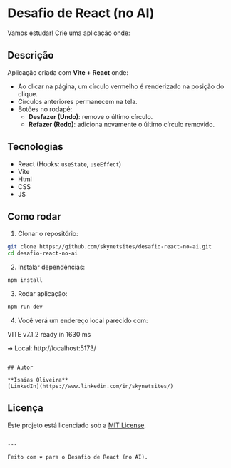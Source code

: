 # Desafio de React (no AI)

Vamos estudar! 
Crie uma aplicação onde: 

## Descrição

Aplicação criada com **Vite + React** onde:  
- Ao clicar na página, um círculo vermelho é renderizado na posição do clique.  
- Círculos anteriores permanecem na tela.  
- Botões no rodapé:  
  - **Desfazer (Undo)**: remove o último círculo.  
  - **Refazer (Redo)**: adiciona novamente o último círculo removido.

## Tecnologias

- React (Hooks: `useState`, `useEffect`)  
- Vite
- Html 
- CSS
- JS

## Como rodar

1. Clonar o repositório:  
```bash
git clone https://github.com/skynetsites/desafio-react-no-ai.git
cd desafio-react-no-ai
```

2. Instalar dependências:  
```bash
npm install
```

3. Rodar aplicação:  
```bash
npm run dev
```

4. Você verá um endereço local parecido com:

VITE v7.1.2 ready in 1630 ms

➜ Local: http://localhost:5173/
```

## Autor

**Isaias Oliveira**  
[LinkedIn](https://www.linkedin.com/in/skynetsites/)
```

## Licença

Este projeto está licenciado sob a [MIT License](https://opensource.org/licenses/MIT).
```

---

Feito com ❤️ para o Desafio de React (no AI).


